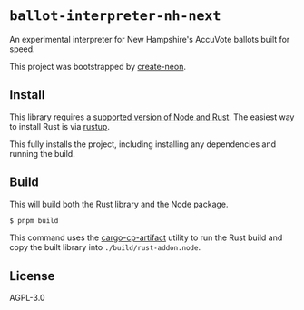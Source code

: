 # `ballot-interpreter-nh-next`

An experimental interpreter for New Hampshire's AccuVote ballots built for
speed.

This project was bootstrapped by
[create-neon](https://www.npmjs.com/package/create-neon).

## Install

This library requires a
[supported version of Node and Rust](https://github.com/neon-bindings/neon#platform-support).
The easiest way to install Rust is via [rustup](https://rustup.rs/).

This fully installs the project, including installing any dependencies and
running the build.

## Build

This will build both the Rust library and the Node package.

```sh
$ pnpm build
```

This command uses the
[cargo-cp-artifact](https://github.com/neon-bindings/cargo-cp-artifact) utility
to run the Rust build and copy the built library into `./build/rust-addon.node`.

## License

AGPL-3.0
